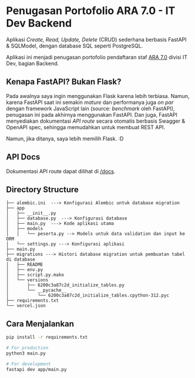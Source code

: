 # Penugasan Portofolio ARA 7.0 - IT Dev Backend

Aplikasi _Create, Read, Update, Delete_ (CRUD) sederhana berbasis FastAPI & SQLModel, dengan database SQL seperti PostgreSQL.

Aplikasi ini menjadi penugasan portofolio pendaftaran staf [ARA 7.0](https://instagram.com/ara_its) divisi IT Dev, bagian Backend.

## Kenapa FastAPI? Bukan Flask?

Pada awalnya saya ingin menggunakan Flask karena lebih terbiasa. Namun, karena FastAPI saat ini semakin
_mature_ dan performanya juga _on par_ dengan framework JavaScript lain (source: _benchmark_ oleh FastAPI), penugasan
ini pada akhirnya menggunakan FastAPI. Dan juga, FastAPI menyediakan dokumentasi _API route_ secara otomatis berbasis
Swagger & OpenAPI spec, sehingga memudahkan untuk membuat REST API.

Namun, jika ditanya, saya lebih memilih Flask. :D

## API Docs

Dokumentasi API route dapat dilihat di [/docs](https://penugasan-porto-ara70.mdinata.my.id/docs).

## Directory Structure

```
├── alembic.ini  ---> Konfigurasi Alembic untuk database migration
├── app
│   ├── __init__.py
│   ├── database.py  ---> Konfigurasi database
│   ├── main.py  ---> Kode aplikasi utama
│   ├── models
│   │   └── peserta.py --> Models untuk data validation dan input ke ORM
│   └── settings.py ---> Konfigurasi aplikasi
├── main.py
├── migrations ---> Histori database migration untuk pembuatan tabel di database
│   ├── README
│   ├── env.py
│   ├── script.py.mako
│   └── versions
│       ├── 6200c3a87c2d_initialize_tables.py
│       └── __pycache__
│           └── 6200c3a87c2d_initialize_tables.cpython-312.pyc
├── requirements.txt
└── vercel.json
```

## Cara Menjalankan

```bash
pip install -r requirements.txt

# For production
python3 main.py

# For development
fastapi dev app/main.py
```
